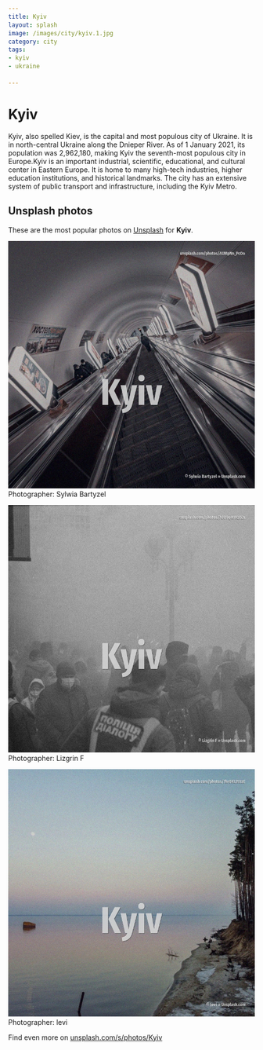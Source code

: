 ```yaml
---
title: Kyiv
layout: splash
image: /images/city/kyiv.1.jpg
category: city
tags:
- kyiv
- ukraine

---
```

# Kyiv

Kyiv, also spelled Kiev, is the capital and most populous city of Ukraine. It is in north-central Ukraine along the Dnieper River. As of 1 January 2021, its population was 2,962,180, making Kyiv the seventh-most populous city in  Europe.Kyiv is an important industrial, scientific, educational, and cultural center in Eastern  Europe. It is home to many high-tech industries, higher education institutions, and historical landmarks. The city has an extensive system of public transport and infrastructure, including the Kyiv Metro. 

 
## Unsplash photos
These are the most popular photos on [Unsplash](https://unsplash.com) for **Kyiv**.
 
![Kyiv](/images/city/kyiv.1.jpg)
Photographer:  Sylwia Bartyzel
 
![Kyiv](/images/city/kyiv.2.jpg)
Photographer:  Lizgrin F
 
![Kyiv](/images/city/kyiv.3.jpg)
Photographer:  levi
 
Find even more on [unsplash.com/s/photos/Kyiv](https://unsplash.com/s/photos/Kyiv)
 
